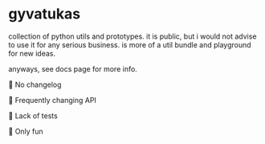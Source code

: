 # gyvatukas
collection of python utils and prototypes.
it is public, but i would not advise to use it for any serious business. is more of a util 
bundle and playground for new ideas.

anyways, see docs page for more info.

🚨 No changelog

🚩 Frequently changing API

🚨 Lack of tests

🤠 Only fun
